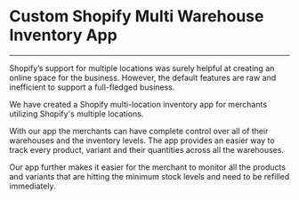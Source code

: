 # Custom Shopify Multi Warehouse Inventory App

----

Shopify’s support for multiple locations was surely helpful at creating an online space for the business. However, the default features are raw and inefficient to support a
full-fledged business. 

We have created a Shopify multi-location inventory app for merchants utilizing Shopify's multiple locations.

With our app the merchants can have complete control over all of their warehouses and the inventory levels. The app provides an easier way to track every product, variant and their quantities across all the warehouses.

Our app further makes it easier for the merchant to monitor all the products and variants that are hitting the minimum stock levels and need to be refilled immediately.
